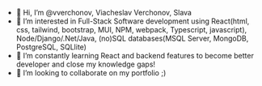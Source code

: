 - 👋 Hi, I’m @vverchonov, Viacheslav Verchonov, Slava
- 👀 I’m interested in Full-Stack Software development using React(html, css, tailwind, bootstrap, MUI, NPM, webpack, Typescript, javascript), Node/Django/.Net/Java, (no)SQL databases(MSQL Server, MongoDB, PostgreSQL, SQLlite)
- 🌱 I’m constantly learning React and backend features to become better developer and close my knowledge gaps!
- 💞️ I’m looking to collaborate on my portfolio ;)

<!---
vverchonov/vverchonov is a ✨ special ✨ repository because its `README.md` (this file) appears on your GitHub profile.
You can click the Preview link to take a look at your changes.
--->
